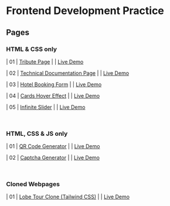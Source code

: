 # Frontend Development Practice

<h2>Pages</h2>

<h3> HTML & CSS only </h3>
                                                                   
| 01  | [Tribute Page](https://github.com/OAAK125/TributePage) |  | [Live Demo](https://oaak125.github.io/TributePage/)

| 02  | [Technical Documentation Page](https://github.com/OAAK125/DocumentationPage) |  | [Live Demo](https://oaak125.github.io/DocumentationPage/)

| 03  | [Hotel Booking Form](https://github.com/OAAK125/HotelBookingForm) |  | [Live Demo](https://oaak125.github.io/HotelBookingForm/)

| 04  | [Cards Hover Effect](https://github.com/OAAK125/CardHover)  |  | [Live Demo](https://oaak125.github.io/CardHover/)

| 05  | [Infinite Slider](https://github.com/OAAK125/InfiniteSlider)  |  | [Live Demo](https://oaak125.github.io/InfiniteSlider/)

<br>
<h3> HTML, CSS & JS only </h3>

| 01  | [QR Code Generator](https://github.com/OAAK125/QRcodeGenerator)  |  | [Live Demo](https://oaak125.github.io/QRcodeGenerator/)

| 02  | [Captcha Generator](https://github.com/OAAK125/CaptchaGenerator)  |  | [Live Demo](https://oaak125.github.io/CaptchaGenerator/)

<br>
<h3> Cloned Webpages </h3>

| 01  | [Lobe Tour Clone (Tailwind CSS)](https://github.com/OAAK125/Lobe-Tour-Website-Clone)  |  | [Live Demo](https://oaak125.github.io/Lobe-Tour-Website-Clone/)
